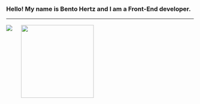 ### Hello! My name is Bento Hertz and I am a Front-End developer.

<hr style="margin-bottom:16px;width:100%;"/>

<div style="display:flex;gap:24px;">
<img src="https://github-readme-stats.vercel.app/api?username=Bento-Hertz&show_icons=true&theme=tokyonight"/>
<img style="height:195px" src="https://github-readme-stats.vercel.app/api/top-langs/?username=anuraghazra&layout=compact&theme=tokyonight"/>
</div>


